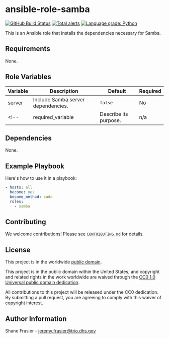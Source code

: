 # ansible-role-samba #

[![GitHub Build Status](https://github.com/cisagov/ansible-role-samba/workflows/build/badge.svg)](https://github.com/cisagov/ansible-role-samba/actions)
[![Total alerts](https://img.shields.io/lgtm/alerts/g/cisagov/ansible-role-samba.svg?logo=lgtm&logoWidth=18)](https://lgtm.com/projects/g/cisagov/ansible-role-samba/alerts/)
[![Language grade: Python](https://img.shields.io/lgtm/grade/python/g/cisagov/ansible-role-samba.svg?logo=lgtm&logoWidth=18)](https://lgtm.com/projects/g/cisagov/ansible-role-samba/context:python)

This is an Ansible role that installs the dependencies necessary for
Samba.

## Requirements ##

None.

## Role Variables ##

| Variable | Description | Default | Required |
|----------|-------------|---------|----------|
| server | Include Samba server dependencies. | `false` | No |
<!-- | required_variable | Describe its purpose. | n/a | Yes | -->

## Dependencies ##

None.

## Example Playbook ##

Here's how to use it in a playbook:

```yaml
- hosts: all
  become: yes
  become_method: sudo
  roles:
    - samba
```

## Contributing ##

We welcome contributions!  Please see [`CONTRIBUTING.md`](CONTRIBUTING.md) for
details.

## License ##

This project is in the worldwide [public domain](LICENSE).

This project is in the public domain within the United States, and
copyright and related rights in the work worldwide are waived through
the [CC0 1.0 Universal public domain
dedication](https://creativecommons.org/publicdomain/zero/1.0/).

All contributions to this project will be released under the CC0
dedication. By submitting a pull request, you are agreeing to comply
with this waiver of copyright interest.

## Author Information ##

Shane Frasier - <jeremy.frasier@trio.dhs.gov>

